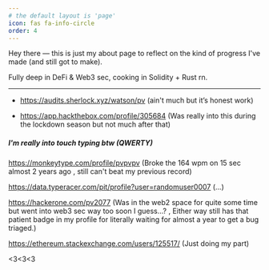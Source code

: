 ```yaml
---
# the default layout is 'page'
icon: fas fa-info-circle
order: 4
---
```


Hey there — this is just my about page to reflect on the kind of progress I've made (and still got to make).

Fully deep in DeFi & Web3 sec, cooking in Solidity + Rust rn.

---

- <https://audits.sherlock.xyz/watson/pv> (ain't much but it’s honest work)

- <https://app.hackthebox.com/profile/305684> (Was really into this during the lockdown season but not much after that)

##### I'm really into touch typing btw (QWERTY)

<https://monkeytype.com/profile/pvpvpv> (Broke the 164 wpm on 15 sec almost 2 years ago , still can't beat my previous record)

<https://data.typeracer.com/pit/profile?user=randomuser0007> (...)

<https://hackerone.com/pv2077> (Was in the web2 space for quite some time but went into web3 sec way too soon I guess...? , Either way still has that patient badge in my profile for literally waiting for almost a year to get a bug triaged.)

<https://ethereum.stackexchange.com/users/125517/> (Just doing my part)

<3<3<3
